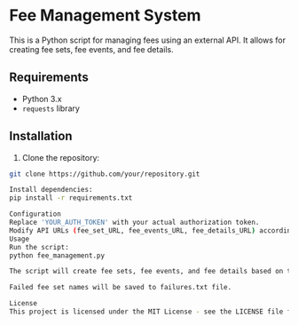 # Fee Management System

This is a Python script for managing fees using an external API. It allows for creating fee sets, fee events, and fee details.

## Requirements

- Python 3.x
- `requests` library

## Installation

1. Clone the repository:

```bash
git clone https://github.com/your/repository.git

Install dependencies:
pip install -r requirements.txt

Configuration
Replace 'YOUR_AUTH_TOKEN' with your actual authorization token.
Modify API URLs (fee_set_URL, fee_events_URL, fee_details_URL) according to your environment.
Usage
Run the script:
python fee_management.py

The script will create fee sets, fee events, and fee details based on the provided data.

Failed fee set names will be saved to failures.txt file.

License
This project is licensed under the MIT License - see the LICENSE file for details.
